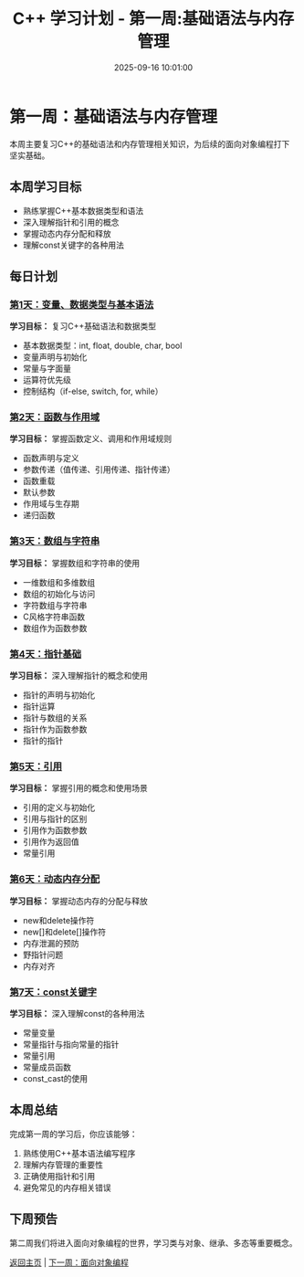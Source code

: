 ﻿---
title: C++ 学习计划 - 第一周:基础语法与内存管理
date: 2025-09-16 10:01:00
categories: Cpp
tags:
    - C++ 
    - Study Plan
    - Week1
layout: page
menu_id: plan
permalink: /plan/week1/
---

# 第一周：基础语法与内存管理

本周主要复习C++的基础语法和内存管理相关知识，为后续的面向对象编程打下坚实基础。

## 本周学习目标
- 熟练掌握C++基本数据类型和语法
- 深入理解指针和引用的概念
- 掌握动态内存分配和释放
- 理解const关键字的各种用法

## 每日计划

### [第1天：变量、数据类型与基本语法](/plan/week1/day1/)
**学习目标：** 复习C++基础语法和数据类型
- 基本数据类型：int, float, double, char, bool
- 变量声明与初始化
- 常量与字面量
- 运算符优先级
- 控制结构（if-else, switch, for, while）

### [第2天：函数与作用域](/plan/week1/day2/)
**学习目标：** 掌握函数定义、调用和作用域规则
- 函数声明与定义
- 参数传递（值传递、引用传递、指针传递）
- 函数重载
- 默认参数
- 作用域与生存期
- 递归函数

### [第3天：数组与字符串](/plan/week1/day3/)
**学习目标：** 掌握数组和字符串的使用
- 一维数组和多维数组
- 数组的初始化与访问
- 字符数组与字符串
- C风格字符串函数
- 数组作为函数参数

### [第4天：指针基础](/plan/week1/day4/)
**学习目标：** 深入理解指针的概念和使用
- 指针的声明与初始化
- 指针运算
- 指针与数组的关系
- 指针作为函数参数
- 指针的指针

### [第5天：引用](/plan/week1/day5/)
**学习目标：** 掌握引用的概念和使用场景
- 引用的定义与初始化
- 引用与指针的区别
- 引用作为函数参数
- 引用作为返回值
- 常量引用

### [第6天：动态内存分配](/plan/week1/day6/)
**学习目标：** 掌握动态内存的分配与释放
- new和delete操作符
- new[]和delete[]操作符
- 内存泄漏的预防
- 野指针问题
- 内存对齐

### [第7天：const关键字](/plan/week1/day7/)
**学习目标：** 深入理解const的各种用法
- 常量变量
- 常量指针与指向常量的指针
- 常量引用
- 常量成员函数
- const_cast的使用

## 本周总结
完成第一周的学习后，你应该能够：
1. 熟练使用C++基本语法编写程序
2. 理解内存管理的重要性
3. 正确使用指针和引用
4. 避免常见的内存相关错误

## 下周预告
第二周我们将进入面向对象编程的世界，学习类与对象、继承、多态等重要概念。

[返回主页](/plan/) | [下一周：面向对象编程](/plan/week2/)

